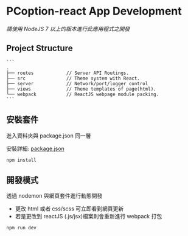 # PCoption-react App Development

_請使用 NodeJS 7 以上的版本進行此應用程式之開發_

## Project Structure

````
​```
.
├── routes            // Server API Routings.
├── src               // Theme system with React.
├── server			  // Network/port/logger control
├── views             // Theme templates of page(html).
└── webpack           // ReactJS webpage module packing.
​```
````

## 安裝套件

進入資料夾與 package.json 同一層

安裝詳細: [package.json](https://github.com/dafzheng/Platypus/blob/TASK_0053_20181219/react_app/package.json)

```
npm install
```

## 開發模式

透過 nodemon 與網頁套件進行動態開發

- 更改 html 或者 css/scss 可立即看到網頁更新
- 若是更改到 reactJS (.js/jsx)檔案則會重新進行 webpack 打包

```
npm run dev
```

